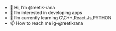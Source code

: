 - 👋 Hi, I’m @reetik-rana
- 👀 I’m interested in developing apps
- 🌱 I’m currently learning C\C++,React.Js,PYTHON
- 📫 How to reach me ig-@reetikrana

<!---
reetik-rana/reetik-rana is a ✨ special ✨ repository because its `README.md` (this file) appears on your GitHub profile.
You can click the Preview link to take a look at your changes.
--->
